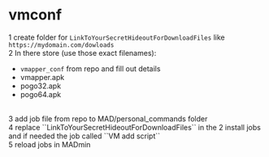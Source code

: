 
# vmconf


1 create folder for ``LinkToYourSecretHideoutForDownloadFiles`` like ``https://mydomain.com/dowloads``<BR>
2 In there store (use those exact filenames):<BR>
- ``vmapper_conf`` from repo and fill out details
- vmapper.apk
- pogo32.apk
- pogo64.apk<BR>
<BR>
3 add job file from repo to MAD/personal_commands folder<BR>
4 replace ``LinkToYourSecretHideoutForDownloadFiles`` in the 2 install jobs and if needed the job called ``VM add script``<BR>
5 reload jobs in MADmin<BR>
